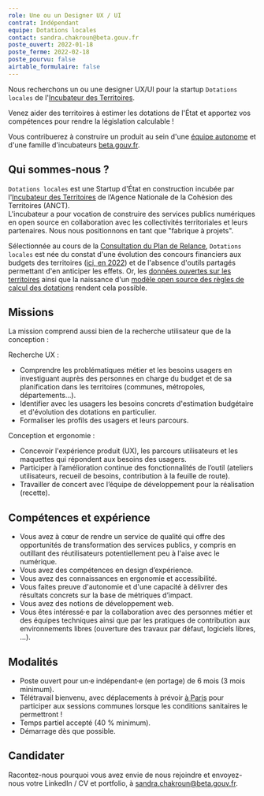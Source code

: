 ```yaml
---
role: Une ou un Designer UX / UI
contrat: Indépendant
equipe: Dotations locales
contact: sandra.chakroun@beta.gouv.fr
poste_ouvert: 2022-01-18
poste_ferme: 2022-02-18
poste_pourvu: false
airtable_formulaire: false
---
```


Nous recherchons un ou une designer UX/UI pour la startup `Dotations locales` de l'[Incubateur des Territoires](https://incubateur.anct.gouv.fr/a-propos/).

Venez aider des territoires à estimer les dotations de l'État et apportez vos compétences pour rendre la législation calculable !

Vous contribuerez à construire un produit au sein d'une [équipe autonome](https://blog.beta.gouv.fr/general/2016/11/28/equipes-autonomes/) et d'une famille d'incubateurs [beta.gouv.fr](https://beta.gouv.fr/approche/).

## Qui sommes-nous ?

`Dotations locales` est une Startup d'État en construction incubée par l'[Incubateur des Territoires](https://incubateur.anct.gouv.fr/a-propos/) de l’Agence Nationale de la Cohésion des Territoires (ANCT).  
L'incubateur a pour vocation de construire des services publics numériques en open source en collaboration avec les collectivités territoriales et leurs partenaires. Nous nous positionnons en tant que "fabrique à projets".

Sélectionnée au cours de la [Consultation du Plan de Relance](https://mon.incubateur.anct.gouv.fr/processes/transformation-numerique), `Dotations locales` est née du constat d'une évolution des concours financiers aux budgets des territoires ([ici, en 2022](https://www.courrierdesmaires.fr/article/finances-locales-de-la-taxe-d-habitation-aux-dotations-ce-qui-a-change-au-1er-janvier-2022.28127)) et de l'absence d'outils partagés permettant d'en anticiper les effets. Or, les [données ouvertes sur les territoires](http://www.dotations-dgcl.interieur.gouv.fr/consultation/accueil.php) ainsi que la naissance d'un [modèle open source des règles de calcul des dotations](https://git.leximpact.dev/openfisca/openfisca-france-dotations-locales) rendent cela possible.

## Missions

La mission comprend aussi bien de la recherche utilisateur que de la conception :

Recherche UX :

* Comprendre les problématiques métier et les besoins usagers en investiguant auprès des personnes en charge du budget et de sa planification dans les territoires (communes, métropoles, départements...).
* Identifier avec les usagers les besoins concrets d'estimation budgétaire et d'évolution des dotations en particulier.
* Formaliser les profils des usagers et leurs parcours.

Conception et ergonomie :

* Concevoir l'expérience produit (UX), les parcours utilisateurs et les maquettes qui répondent aux besoins des usagers.
* Participer à l’amélioration continue des fonctionnalités de l’outil (ateliers utilisateurs, recueil de besoins, contribution à la feuille de route).
* Travailler de concert avec l’équipe de développement pour la réalisation (recette).

## Compétences et expérience

-   Vous avez à cœur de rendre un service de qualité qui offre des opportunités de transformation des services publics, y compris en outillant des réutilisateurs potentiellement peu à l'aise avec le numérique.
-   Vous avez des compétences en design d’expérience.
-   Vous avez des connaissances en ergonomie et accessibilité.
-   Vous faites preuve d'autonomie et d'une capacité à délivrer des résultats concrets sur la base de métriques d’impact.
-   Vous avez des notions de développement web.
-   Vous êtes intéressé·e par la collaboration avec des personnes métier et des équipes techniques ainsi que par les pratiques de contribution aux environnements libres (ouverture des travaux par défaut, logiciels libres, …).

## Modalités

-   Poste ouvert pour un·e indépendant·e (en portage) de 6 mois (3 mois minimum).
-   Télétravail bienvenu, avec déplacements à prévoir [à Paris](https://www.openstreetmap.org/node/2353712460#map=19/48.85050/2.30844) pour participer aux sessions communes lorsque les conditions sanitaires le permettront !
-   Temps partiel accepté (40 % minimum).
-   Démarrage dès que possible.

## Candidater

Racontez-nous pourquoi vous avez envie de nous rejoindre et envoyez-nous votre LinkedIn / CV et portfolio, à [sandra.chakroun@beta.gouv.fr](mailto:sandra.chakroun@beta.gouv.fr?subject=Candidature).
